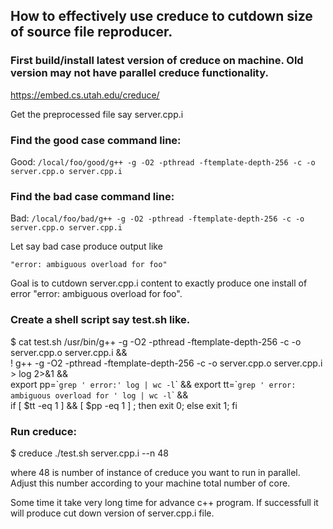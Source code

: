 ## How to effectively use creduce to cutdown size of source file reproducer.

### First build/install latest version of creduce on machine. Old version may not have parallel creduce functionality.

https://embed.cs.utah.edu/creduce/

Get the preprocessed file say server.cpp.i

### Find the good case command line:

Good: `/local/foo/good/g++ -g -O2 -pthread -ftemplate-depth-256 -c -o server.cpp.o server.cpp.i`

### Find the bad case command line:

Bad:  `/local/foo/bad/g++ -g -O2 -pthread -ftemplate-depth-256 -c -o server.cpp.o server.cpp.i`

Let say bad case produce output like

`"error: ambiguous overload for foo"`

Goal is to cutdown server.cpp.i content to exactly produce one install of error "error: ambiguous overload for foo".

### Create a shell script say test.sh like.

$ cat test.sh
/usr/bin/g++ -g -O2 -pthread -ftemplate-depth-256 -c -o server.cpp.o server.cpp.i && \
! g++ -g -O2 -pthread -ftemplate-depth-256 -c -o server.cpp.o server.cpp.i > log 2>&1 && \
export pp=\``grep ' error:' log | wc -l`\` &&  export tt=\``grep ' error: ambiguous overload for ' log | wc -l`\`  && \
if [ $tt -eq 1 ] && [ $pp -eq 1 ] ; then     exit 0; else     exit 1; fi

### Run creduce:

$ creduce ./test.sh server.cpp.i --n 48

where 48 is number of instance of creduce you want to run in parallel. Adjust this number according to your machine total number of core.

Some time it take very long time for advance c++ program. If successfull it will produce cut down version of server.cpp.i file.
